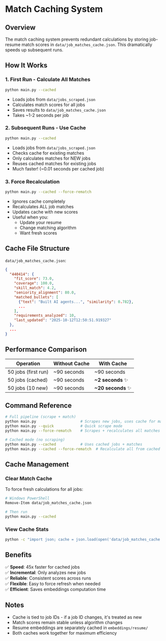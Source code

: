 # Match Caching System

## Overview

The match caching system prevents redundant calculations by storing job-resume match scores in `data/job_matches_cache.json`. This dramatically speeds up subsequent runs.

## How It Works

### 1. **First Run - Calculate All Matches**
```bash
python main.py --cached
```
- Loads jobs from `data/jobs_scraped.json`
- Calculates match scores for all jobs
- Saves results to `data/job_matches_cache.json`
- Takes ~1-2 seconds per job

### 2. **Subsequent Runs - Use Cache**
```bash
python main.py --cached
```
- Loads jobs from `data/jobs_scraped.json`
- Checks cache for existing matches
- Only calculates matches for NEW jobs
- Reuses cached matches for existing jobs
- Much faster! (~0.01 seconds per cached job)

### 3. **Force Recalculation**
```bash
python main.py --cached --force-rematch
```
- Ignores cache completely
- Recalculates ALL job matches
- Updates cache with new scores
- Useful when you:
  - Update your resume
  - Change matching algorithm
  - Want fresh scores

## Cache File Structure

`data/job_matches_cache.json`:
```json
{
  "440414": {
    "fit_score": 73.0,
    "coverage": 100.0,
    "skill_match": 4.2,
    "seniority_alignment": 80.0,
    "matched_bullets": [
      {"text": "Built AI agents...", "similarity": 0.782},
      ...
    ],
    "requirements_analyzed": 10,
    "last_updated": "2025-10-12T12:50:51.919327"
  },
  ...
}
```

## Performance Comparison

| Operation | Without Cache | With Cache |
|-----------|--------------|------------|
| 50 jobs (first run) | ~90 seconds | ~90 seconds |
| 50 jobs (cached) | ~90 seconds | **~2 seconds** ✨ |
| 50 jobs (10 new) | ~90 seconds | **~20 seconds** ✨ |

## Command Reference

```bash
# Full pipeline (scrape + match)
python main.py                    # Scrapes new jobs, uses cache for matching
python main.py --quick            # Quick scrape mode
python main.py --force-rematch    # Scrapes + recalculates all matches

# Cached mode (no scraping)
python main.py --cached           # Uses cached jobs + matches
python main.py --cached --force-rematch  # Recalculate all from cached jobs
```

## Cache Management

### Clear Match Cache
To force fresh calculations for all jobs:
```bash
# Windows PowerShell
Remove-Item data/job_matches_cache.json

# Then run
python main.py --cached
```

### View Cache Stats
```bash
python -c "import json; cache = json.load(open('data/job_matches_cache.json')); print(f'Cached jobs: {len(cache)}')"
```

## Benefits

✅ **Speed**: 45x faster for cached jobs  
✅ **Incremental**: Only analyzes new jobs  
✅ **Reliable**: Consistent scores across runs  
✅ **Flexible**: Easy to force refresh when needed  
✅ **Efficient**: Saves embeddings computation time  

## Notes

- Cache is tied to job IDs - if a job ID changes, it's treated as new
- Match scores remain stable unless algorithm changes
- Resume embeddings are separately cached in `embeddings/resume/`
- Both caches work together for maximum efficiency
